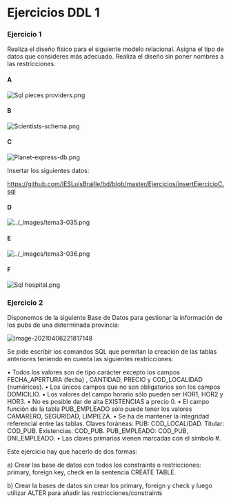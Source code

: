# Ejercicios DDL 1

### Ejercicio 1

Realiza el diseño físico para el siguiente modelo relacional. Asigna el tipo de datos que consideres más adecuado. Realiza el diseño sin poner nombres a las restricciones. 

#### A

![Sql pieces providers.png](https://upload.wikimedia.org/wikipedia/commons/5/53/Sql_pieces_providers.png)

#### B

![Scientists-schema.png](https://upload.wikimedia.org/wikipedia/commons/thumb/b/bb/Scientists-schema.png/300px-Scientists-schema.png)

#### C





![Planet-express-db.png](/home/user22/Descargas/PlanetExpress.png)

Insertar los siguientes datos:

https://github.com/IESLuisBraille/bd/blob/master/Ejercicios/insertEjercicioC.sql



#### D

![../_images/tema3-035.png](https://gestionbasesdatos.readthedocs.io/es/latest/_images/tema3-035.png)

#### E

![../_images/tema3-036.png](https://gestionbasesdatos.readthedocs.io/es/latest/_images/tema3-036.png)

#### F



![Sql hospital.png](https://upload.wikimedia.org/wikipedia/commons/b/b8/Sql_hospital.png)



### Ejercicio 2

Disponemos de la siguiente Base de Datos para gestionar la información de los pubs de una determinada provincia:

![image-20210406221817148](/home/user22/.config/Typora/typora-user-images/image-20210406221817148.png)

Se pide escribir los comandos SQL que permitan la creación de las tablas anteriores teniendo en cuenta las siguientes restricciones:

• Todos los valores son de tipo carácter excepto los campos FECHA_APERTURA (fecha) , CANTIDAD, PRECIO y COD_LOCALIDAD (numéricos).
• Los únicos campos que no son obligatorios son los campos DOMICILIO.
• Los valores del campo horario sólo pueden ser HOR1, HOR2 y HOR3.
• No es posible dar de alta EXISTENCIAS a precio 0.
• El campo función de la tabla PUB_EMPLEADO sólo puede tener los valores
CAMARERO, SEGURIDAD, LIMPIEZA.
• Se ha de mantener la integridad referencial entre las tablas. Claves foráneas: PUB: COD_LOCALIDAD. Titular: COD_PUB. Existencias: COD_PUB. PUB_EMPLEADO: COD_PUB, DNI_EMPLEADO.
• Las claves primarias vienen marcadas con el símbolo #.

Este ejercicio hay que hacerlo de dos formas:

a) Crear las base de datos con todos los constraints o restricciones: primary, foreign key, check en la sentencia CREATE TABLE.

b) Crear la bases de datos sin crear los primary, foreign y check y luego utilizar ALTER para añadir las restricciones/constraints